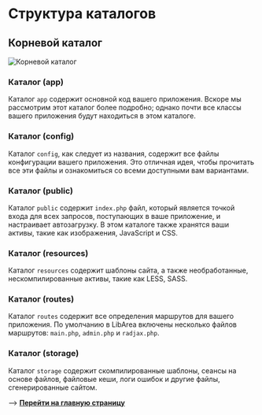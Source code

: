 # Структура каталогов

## Корневой каталог

![Корневой каталог](/uploads/content/structure.jpg)

### Каталог (app)

Каталог `app` содержит основной код вашего приложения. Вскоре мы рассмотрим этот каталог более подробно; однако почти все классы вашего приложения будут находиться в этом каталоге.


### Каталог (config)

Каталог `config`, как следует из названия, содержит все файлы конфигурации вашего приложения. Это отличная идея, чтобы прочитать все эти файлы и ознакомиться со всеми доступными вам вариантами.

### Каталог (public)

Каталог `public` содержит `index.php` файл, который является точкой входа для всех запросов, поступающих в ваше приложение, и настраивает автозагрузку. В этом каталоге также хранятся ваши активы, такие как изображения, JavaScript и CSS.


### Каталог (resources)

Каталог `resources` содержит шаблоны сайта, а также необработанные, нескомпилированные активы, такие как LESS, SASS. 


### Каталог (routes)

Каталог `routes` содержит все определения маршрутов для вашего приложения. По умолчанию в LibArea включены несколько файлов маршрутов: `main.php`, `admin.php` и `radjax.php`.


### Каталог (storage)

Каталог `storage` содержит скомпилированные шаблоны, сеансы на основе файлов, файловые кеши, логи ошибок и другие файлы, сгенерированные сайтом. 


—> [**Перейти на главную страницу**](/ru/)